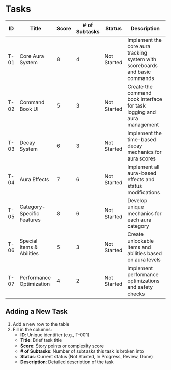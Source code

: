 # Tasks

| ID   | Title | Score | # of Subtasks | Status | Description |
|------|-------|-------|---------------|--------|-------------|
| T-01 | Core Aura System | 8 | 4 | Not Started | Implement the core aura tracking system with scoreboards and basic commands |
| T-02 | Command Book UI | 5 | 3 | Not Started | Create the command book interface for task logging and aura management |
| T-03 | Decay System | 6 | 3 | Not Started | Implement the time-based decay mechanics for aura scores |
| T-04 | Aura Effects | 7 | 6 | Not Started | Implement all aura-based effects and status modifications |
| T-05 | Category-Specific Features | 8 | 6 | Not Started | Develop unique mechanics for each aura category |
| T-06 | Special Items & Abilities | 5 | 3 | Not Started | Create unlockable items and abilities based on aura levels |
| T-07 | Performance Optimization | 4 | 2 | Not Started | Implement performance optimizations and safety checks |

## Adding a New Task
1. Add a new row to the table
2. Fill in the columns:
   - **ID**: Unique identifier (e.g., T-001)
   - **Title**: Brief task title
   - **Score**: Story points or complexity score
   - **# of Subtasks**: Number of subtasks this task is broken into
   - **Status**: Current status (Not Started, In Progress, Review, Done)
   - **Description**: Detailed description of the task
